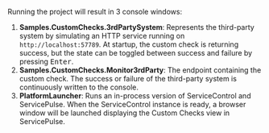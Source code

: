 Running the project will result in 3 console windows:

1. **Samples.CustomChecks.3rdPartySystem**: Represents the third-party system by simulating an HTTP service running on `http://localhost:57789`. At startup, the custom check is returning success, but the state can be toggled between success and failure by pressing <kbd>Enter</kbd>.
1. **Samples.CustomChecks.Monitor3rdParty**: The endpoint containing the custom check. The success or failure of the third-party system is continuously written to the console.
1. **PlatformLauncher**: Runs an in-process version of ServiceControl and ServicePulse. When the ServiceControl instance is ready, a browser window will be launched displaying the Custom Checks view in ServicePulse.

